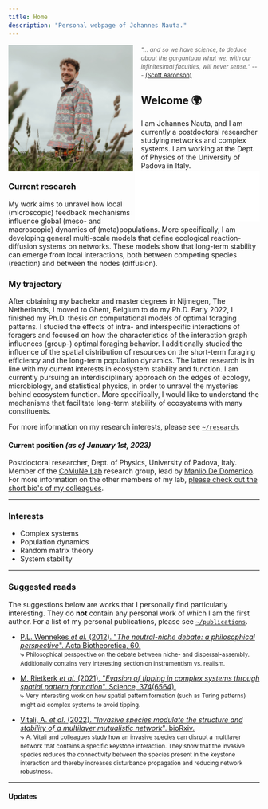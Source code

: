 ```yaml
---
title: Home
description: "Personal webpage of Johannes Nauta."
---
```

<img 
    id="photo" 
    width="250"
    src="/images/me.jpg" 
    alt="Johannes Nauta"
    align="left"
    style="margin-right: 1rem">
    
<img 
    id="photo"
    src="/images/unipd-logo-white.png" 
    alt="unipd logo"
    align="right"
    style="width: 250px; height: 100px; object-fit: cover;"
    style="margin-right: 1rem">

> <small><em>"... and so we have science, to deduce about the gargantuan what we, with our infinitesimal faculties, will never sense."</em> --- [(Scott Aaronson)](https://www.scottaaronson.com/writings/bignumbers.html) </small>

## Welcome :earth_africa:
I am Johannes Nauta, and I am currently a postdoctoral researcher studying networks and complex systems.
I am working at the Dept. of Physics of the University of Padova in Italy.

### Current research
My work aims to unravel how local (microscopic) feedback mechanisms influence global (meso- and macroscopic) dynamics of (meta)populations. 
More specifically, I am developing general multi-scale models that define ecological reaction-diffusion systems on networks. 
These models show that long-term stability can emerge from local interactions, both between competing species (reaction) and between the nodes (diffusion).

### My trajectory
After obtaining my bachelor and master degrees in Nijmegen, The Netherlands, I moved to Ghent, Belgium to do my Ph.D.
Early 2022, I finished my Ph.D. thesis on computational models of optimal foraging patterns.
I studied the effects of intra- and interspecific interactions of foragers and focused on how the characteristics of the interaction graph influences (group-) optimal foraging behavior.
I additionally studied the influence of the spatial distribution of resources on the short-term foraging efficiency and the long-term population dynamics.
The latter research is in line with my current interests in ecosystem stability and function.
I am currently pursuing an interdisciplinary approach on the edges of ecology, microbiology, and statistical physics, in order to unravel the mysteries behind ecosystem function.
More specifically, I would like to understand the mechanisms that facilitate long-term stability of ecosystems with many constituents.

For more information on my research interests, please see [`~/research`](research).

#### Current position _(as of January 1st, 2023)_
Postdoctoral researcher, Dept. of Physics, University of Padova, Italy. \
Member of the [CoMuNe Lab](https://twitter.com/comunelab) research group, lead by [Manlio De Domenico](https://manliodedomenico.com/).
For more information on the other members of my lab, [please check out the short bio's of my colleagues](https://manliodedomenico.com/people.php).

---
### Interests
- Complex systems
- Population dynamics
- Random matrix theory
- System stability

---
### Suggested reads
The suggestions below are works that I personally find particularly interesting.
They do **not** contain any personal work of which I am the first author.
For a list of my personal publications, please see [`~/publications`](publications).

* <div class="references"><p>
    <a href="https://doi.org/10.1007/s10441-012-9144-6" class="publication">
    P.L. Wennekes <i>et al.</i> (2012).
    "<em>The neutral-niche debate: a philosophical perspective</em>".
    Acta Biotheoretica, 60.
    </a>
    <br>⤷ <small>Philosophical perspective on the debate between niche- and dispersal-assembly. Additionally contains very interesting section on instrumentism vs. realism.</small>
  </p></div>
* <div class="references"><p>
    <a href="https://doi.org/10.1126/science.abj0359" class="publication">
    M. Rietkerk <i>et al.</i> (2021).
    "<em>Evasion of tipping in complex systems through spatial pattern formation</em>". 
     Science, 374(6564).
    </a>
  <br>⤷ <small>Very interesting work on how spatial pattern formation (such as Turing patterns) might aid complex systems to avoid tipping.</small>
  </p></div>
* <div class="references"><p>
    <a href="https://doi.org/10.1101/2022.12.25.521894" class="publication">
    Vitali, A. <i>et al.</i> (2022).
    "<em>Invasive species modulate the structure and stability of a multilayer mutualistic network</em>". 
     bioRxiv.
    </a>
  </br>⤷ <small>A. Vitali and colleagues study how an invasive species can disrupt a multilayer network that contains a specific keystone interaction. They show that the invasive species reduces the connectivity between the species present in the keystone interaction and thereby increases disturbance propagation and reducing network robustness.</small>
  </p></div>  

---
#### Updates 
